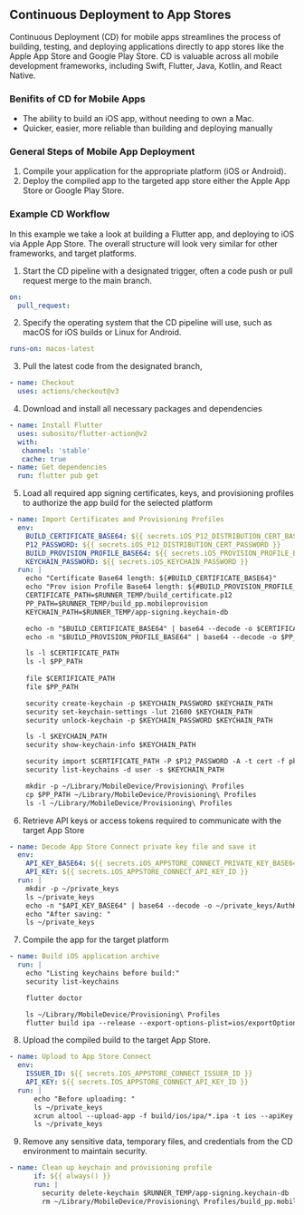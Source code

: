 ## Continuous Deployment to App Stores
Continuous Deployment (CD) for mobile apps streamlines the process of building, testing, and deploying applications directly to app stores like the Apple App Store and Google Play Store. CD is valuable across all mobile development frameworks, including Swift, Flutter, Java, Kotlin, and React Native.
### Benifits of CD for Mobile Apps
- The ability to build an iOS app, without needing to own a Mac.
- Quicker, easier, more reliable than building and deploying manually
### General Steps of Mobile App Deployment
1. Compile your application for the appropriate platform (iOS or Android).
2. Deploy the compiled app to the targeted app store either the Apple App Store or Google Play Store.

### Example CD Workflow
In this example we take a look at building a Flutter app, and deploying to iOS via Apple App Store. The overall structure will look very similar for other frameworks, and target platforms.
1. Start the CD pipeline with a designated trigger, often a code push or pull request merge to the main branch.
```yaml
on:
  pull_request:
```
2. Specify the operating system that the CD pipeline will use, such as macOS for iOS builds or Linux for Android.
```yaml
runs-on: macos-latest
```
3. Pull the latest code from the designated branch,
```yaml
- name: Checkout
  uses: actions/checkout@v3
```
4. Download and install all necessary packages and dependencies
```yaml
- name: Install Flutter
  uses: subosito/flutter-action@v2
  with:
   channel: 'stable'
   cache: true
- name: Get dependencies  
  run: flutter pub get
```
5. Load all required app signing certificates, keys, and provisioning profiles to authorize the app build for the selected platform
```yaml
- name: Import Certificates and Provisioning Profiles
  env:
    BUILD_CERTIFICATE_BASE64: ${{ secrets.iOS_P12_DISTRIBUTION_CERT_BASE64 }} 
    P12_PASSWORD: ${{ secrets.iOS_P12_DISTRIBUTION_CERT_PASSWORD }}     
    BUILD_PROVISION_PROFILE_BASE64: ${{ secrets.iOS_PROVISION_PROFILE_BASE64 }}       
    KEYCHAIN_PASSWORD: ${{ secrets.iOS_KEYCHAIN_PASSWORD }}
  run: |   
    echo "Certificate Base64 length: ${#BUILD_CERTIFICATE_BASE64}"
    echo "Prov ision Profile Base64 length: ${#BUILD_PROVISION_PROFILE_BASE64}"
    CERTIFICATE_PATH=$RUNNER_TEMP/build_certificate.p12                
    PP_PATH=$RUNNER_TEMP/build_pp.mobileprovision
    KEYCHAIN_PATH=$RUNNER_TEMP/app-signing.keychain-db

    echo -n "$BUILD_CERTIFICATE_BASE64" | base64 --decode -o $CERTIFICATE_PATH
    echo -n "$BUILD_PROVISION_PROFILE_BASE64" | base64 --decode -o $PP_PATH

    ls -l $CERTIFICATE_PATH
    ls -l $PP_PATH
    
    file $CERTIFICATE_PATH
    file $PP_PATH

    security create-keychain -p $KEYCHAIN_PASSWORD $KEYCHAIN_PATH
    security set-keychain-settings -lut 21600 $KEYCHAIN_PATH
    security unlock-keychain -p $KEYCHAIN_PASSWORD $KEYCHAIN_PATH

    ls -l $KEYCHAIN_PATH
    security show-keychain-info $KEYCHAIN_PATH

    security import $CERTIFICATE_PATH -P $P12_PASSWORD -A -t cert -f pkcs12 -k $KEYCHAIN_PATH            
    security list-keychains -d user -s $KEYCHAIN_PATH

    mkdir -p ~/Library/MobileDevice/Provisioning\ Profiles
    cp $PP_PATH ~/Library/MobileDevice/Provisioning\ Profiles
    ls -l ~/Library/MobileDevice/Provisioning\ Profiles
```
6. Retrieve API keys or access tokens required to communicate with the target App Store
```yaml
- name: Decode App Store Connect private key file and save it
  env:
    API_KEY_BASE64: ${{ secrets.iOS_APPSTORE_CONNECT_PRIVATE_KEY_BASE64 }}
    API_KEY: ${{ secrets.iOS_APPSTORE_CONNECT_API_KEY_ID }}     
  run: |
    mkdir -p ~/private_keys
    ls ~/private_keys
    echo -n "$API_KEY_BASE64" | base64 --decode -o ~/private_keys/AuthKey_$API_KEY.p8
    echo "After saving: "
    ls ~/private_keys
```
7. Compile the app for the target platform
```yaml
- name: Build iOS application archive
  run: |
    echo "Listing keychains before build:"
    security list-keychains

    flutter doctor

    ls ~/Library/MobileDevice/Provisioning\ Profiles
    flutter build ipa --release --export-options-plist=ios/exportOptions.plist
```
8. Upload the compiled build to the target App Store.
```yaml
- name: Upload to App Store Connect
  env:
    ISSUER_ID: ${{ secrets.IOS_APPSTORE_CONNECT_ISSUER_ID }}          
    API_KEY: ${{ secrets.IOS_APPSTORE_CONNECT_API_KEY_ID }}     
  run: |
      echo "Before uploading: "
      ls ~/private_keys
      xcrun altool --upload-app -f build/ios/ipa/*.ipa -t ios --apiKey $API_KEY --apiIssuer "$ISSUER_ID"
      ls ~/private_keys
```
9. Remove any sensitive data, temporary files, and credentials from the CD environment to maintain security.
```yaml
- name: Clean up keychain and provisioning profile
      if: ${{ always() }}
      run: |
        security delete-keychain $RUNNER_TEMP/app-signing.keychain-db
        rm ~/Library/MobileDevice/Provisioning\ Profiles/build_pp.mobileprovision
```
